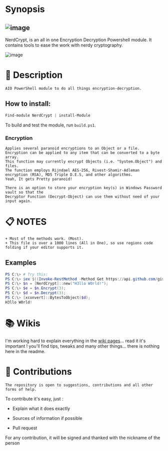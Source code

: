 # Synopsis

## ![image](https://user-images.githubusercontent.com/79479952/188853377-13e0a8a3-ed54-4dfe-a298-73360e79722a.png)

NerdCrypt, is an all in one Encryption Decryption Powershell module. It contains tools to ease the work with nerdy cryptography.

![image](https://user-images.githubusercontent.com/79479952/188850081-673ff3bf-d2b1-4027-876a-30c46a25aee0.png)


# 📖 Description

    AIO PowerShell module to do all things encryption-decryption.

## How to install:

```powershell
Find-module NerdCrypt | install-Module
```

To build and test the module, run `build.ps1`.

### Encryption

    Applies several paranoid encryptions to an Object or a file.
    Encryption can be applied to any item that can be converted to a byte array.
    This function may currently encrypt Objects (i.e. "System.Object") and files.
    The function employs Rijndael AES-256, Rivest-Shamir-Adleman encryption (RSA), MD5 Triple D.E.S, and other algorithms.
    Yeah, It gets Pretty paranoid!

    There is an option to store your encryption key(s) in Windows Password vault so that the
    Decryptor Function (Decrypt-Object) can use them without need of your input again.

# 📋 NOTES

    + Most of the methods work. (Most).
    + This file is over a 1000 lines (All in One), so use regions code folding if your editor supports it.

## Examples

```Powershell
PS C:\> # Try this:
PS C:\> iex $((Invoke-RestMethod -Method Get https://api.github.com/gists/217860de99e8ddb89a8820add6f6980f).files.'Nerdcrypt.ps1'.content)
PS C:\> $n = [NerdCrypt]::new("H3llo W0rld!");
PS C:\> $e = $n.Encrypt(3);
PS C:\> $d = $n.Decrypt(3);
PS C:\> [xconvert]::BytesToObject($d);
H3llo W0rld!
```

# 📚 Wikis

I'm working hard to explain everything in the [wiki pages](https://github.com/alainQtec/NerdCrypt/wiki)... read it it's important ! you'll find tips, tweaks and many other things... there is nothing here in the readme.

# 🤝 Contributions

    The repository is open to suggestions, contributions and all other forms of help.

To contribute it's easy, just :

- Explain what it does exactly

- Sources of information if possible

- Pull request

For any contribution, it will be signed and thanked with the nickname of the person
